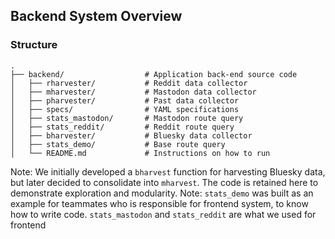 ## Backend System Overview

### Structure
```
.
├── backend/                  # Application back-end source code
│   ├── rharvester/           # Reddit data collector
│   ├── mharvester/           # Mastodon data collector
│   ├── pharvester/           # Past data collector        
│   ├── specs/                # YAML specifications
│   ├── stats_mastodon/       # Mastodon route query
│   ├── stats_reddit/         # Reddit route query
│   ├── bharvester/           # Bluesky data collector
│   ├── stats_demo/           # Base route query 
│   └── README.md             # Instructions on how to run

```

Note: We initially developed a `bharvest` function for harvesting Bluesky data, but later decided to consolidate into `mharvest`. The code is retained here to demonstrate exploration and modularity.
Note: `stats_demo` was built as an example for teammates who is responsible for frontend system, to know how to write code. `stats_mastodon` and `stats_reddit` are what we used for frontend